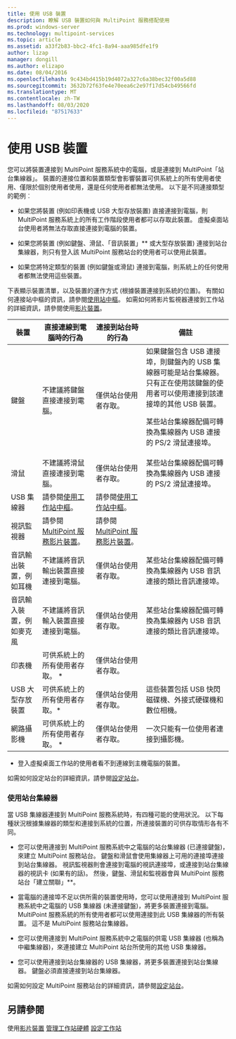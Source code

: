 ```yaml
---
title: 使用 USB 裝置
description: 瞭解 USB 裝置如何與 MultiPoint 服務搭配使用
ms.prod: windows-server
ms.technology: multipoint-services
ms.topic: article
ms.assetid: a33f2b83-bbc2-4fc1-8a94-aaa985dfe1f9
author: lizap
manager: dongill
ms.author: elizapo
ms.date: 08/04/2016
ms.openlocfilehash: 9c434bd415b19d4072a327c6a38bec32f00a5d88
ms.sourcegitcommit: 3632b72f63fe4e70eea6c2e97f17d54cb49566fd
ms.translationtype: MT
ms.contentlocale: zh-TW
ms.lasthandoff: 08/03/2020
ms.locfileid: "87517633"
---
```

# <a name="work-with-usb-devices"></a>使用 USB 裝置

您可以將裝置連接到 MultiPoint 服務系統中的電腦，或是連接到 MultiPoint「站台集線器」。 裝置的連接位置和裝置類型會影響裝置可供系統上的所有使用者使用、僅限於個別使用者使用，還是任何使用者都無法使用。 以下是不同連接類型的範例︰

- 如果您將裝置 (例如印表機或 USB 大型存放裝置) 直接連接到電腦，則 MultiPoint 服務系統上的所有工作階段使用者都可以存取此裝置。 虛擬桌面站台使用者將無法存取直接連接到電腦的裝置。

- 如果您將裝置 (例如鍵盤、滑鼠、「音訊裝置」** 或大型存放裝置) 連接到站台集線器，則只有登入該 MultiPoint 服務站台的使用者可以使用此裝置。

- 如果您將特定類型的裝置 (例如鍵盤或滑鼠) 連接到電腦，則系統上的任何使用者都無法使用這些裝置。

下表顯示裝置清單，以及裝置的運作方式 (根據裝置連接到系統的位置)。 有關如何連接站中樞的資訊，請參閱[使用站中樞](#working-with-station-hubs)。 如需如何將影片監視器連接到工作站的詳細資訊，請參閱使用[影片裝置](Work-with-Video-Devices.md)。

| **裝置** | **直接連線到電腦時的行為** | **連接到站台時的行為** | **備註** |
|--|--|--|--|
| 鍵盤 | 不建議將鍵盤直接連接到電腦。 | 僅供站台使用者存取。 | 如果鍵盤包含 USB 連接埠，則鍵盤內的 USB 集線器可能是站台集線器。 只有正在使用該鍵盤的使用者可以使用連接到該連接埠的其他 USB 裝置。<p>某些站台集線器配備可轉換為集線器內 USB 連接的 PS\/2 滑鼠連接埠。 |
| 滑鼠 | 不建議將滑鼠直接連接到電腦。 | 僅供站台使用者存取。 | 某些站台集線器配備可轉換為集線器內 USB 連接的 PS\/2 滑鼠連接埠。 |
| USB 集線器 | 請參閱[使用工作站中樞](#working-with-station-hubs)。 | 請參閱[使用工作站中樞](#working-with-station-hubs)。 |  |
| 視訊監視器 | 請參閱[MultiPoint 服務影片裝置](work-with-video-devices.md)。 | 請參閱[MultiPoint 服務影片裝置](work-with-video-devices.md)。 |  |
| 音訊輸出裝置，例如耳機 | 不建議將音訊輸出裝置直接連接到電腦。 | 僅供站台使用者存取。 | 某些站台集線器配備可轉換為集線器內 USB 音訊連接的類比音訊連接埠。 |
| 音訊輸入裝置，例如麥克風 | 不建議將音訊輸入裝置直接連接到電腦。 | 僅供站台使用者存取。 | 某些站台集線器配備可轉換為集線器內 USB 音訊連接的類比音訊連接埠。 |
| 印表機 | 可供系統上的所有使用者存取。 * | 僅供站台使用者存取。 |  |
| USB 大型存放裝置 | 可供系統上的所有使用者存取。\* | 僅供站台使用者存取。 | 這些裝置包括 USB 快閃磁碟機、外接式硬碟機和數位相機。 |
| 網路攝影機 | 可供系統上的所有使用者存取。 * | 僅供站台使用者存取。 | 一次只能有一位使用者連接到攝影機。 |

* 登入虛擬桌面工作站的使用者看不到連線到主機電腦的裝置。

如需如何設定站台的詳細資訊，請參閱[設定站台](Set-Up-a-Station.md)。

### <a name="working-with-station-hubs"></a>使用站台集線器
當 USB 集線器連接到 MultiPoint 服務系統時，有四種可能的使用狀況。 以下每種狀況根據集線器的類型和連接到系統的位置，所連接裝置的可供存取情形各有不同。

- 您可以使用連接到 MultiPoint 服務系統中之電腦的站台集線器 (已連接鍵盤)，來建立 MultiPoint 服務站台。 鍵盤和滑鼠會使用集線器上可用的連接埠連接到站台集線器。 視訊監視器則會連接到電腦的視訊連接埠，或連接到站台集線器的視訊卡 (如果有的話)。 然後，鍵盤、滑鼠和監視器會與 MultiPoint 服務站台「建立關聯」**。

- 當電腦的連接埠不足以供所需的裝置使用時，您可以使用連接到 MultiPoint 服務系統中之電腦的 USB 集線器 (未連接鍵盤)，將更多裝置連接到電腦。 MultiPoint 服務系統的所有使用者都可以使用連接到此 USB 集線器的所有裝置。 這不是 MultiPoint 服務站台集線器。

- 您可以使用連接到 MultiPoint 服務系統中之電腦的供電 USB 集線器 (也稱為中繼集線器)，來連接建立 MultiPoint 站台所使用的其他 USB 集線器。

- 您可以使用連接到站台集線器的 USB 集線器，將更多裝置連接到站台集線器。 鍵盤必須直接連接到站台集線器。

如需如何設定 MultiPoint 服務站台的詳細資訊，請參閱[設定站台](Set-Up-a-Station.md)。

## <a name="see-also"></a>另請參閱
使用[影片裝置](Work-with-Video-Devices.md) 
[管理工作站硬體](Manage-Station-Hardware.md) 
[設定工作站](Set-Up-a-Station.md)